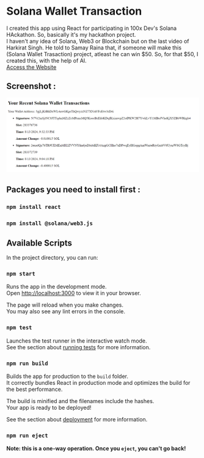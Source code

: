 # Solana Wallet Transaction
I created this app using React for participating in 100x Dev's Solana HAckathon. So, basically it's my hackathon project. 
<br>
I haven't any idea of Solana, Web3 or Blockchain but on the last video of Harkirat Singh. He told to Samay Raina that, if someone will make this (Solana Wallet Trasaction) project, atleast he can win $50. So, for that $50, I created this, with the help of AI.
<br>
[Access the Website](https://coderxarnab-solana-project-100xdev.netlify.app/)

## Screenshot : 
![My Image](ss.png)

## Packages you need to install first : 
### `npm install react`
### `npm install @solana/web3.js`

## Available Scripts

In the project directory, you can run:

### `npm start`

Runs the app in the development mode.\
Open [http://localhost:3000](http://localhost:3000) to view it in your browser.

The page will reload when you make changes.\
You may also see any lint errors in the console.

### `npm test`

Launches the test runner in the interactive watch mode.\
See the section about [running tests](https://facebook.github.io/create-react-app/docs/running-tests) for more information.

### `npm run build`

Builds the app for production to the `build` folder.\
It correctly bundles React in production mode and optimizes the build for the best performance.

The build is minified and the filenames include the hashes.\
Your app is ready to be deployed!

See the section about [deployment](https://facebook.github.io/create-react-app/docs/deployment) for more information.

### `npm run eject`

**Note: this is a one-way operation. Once you `eject`, you can't go back!**

